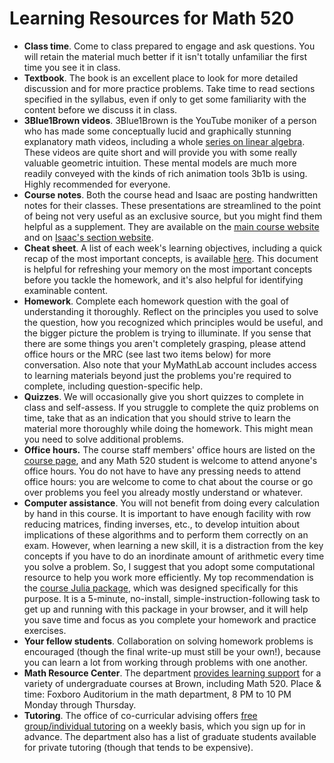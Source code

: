 # Learning Resources for Math 520

*   **Class time**. Come to class prepared to engage and ask questions. You will retain the material much better if it isn't totally unfamiliar the first time you see it in class.
*   **Textbook**. The book is an excellent place to look for more detailed discussion and for more practice problems. Take time to read sections specified in the syllabus, even if only to get some familiarity with the content before we discuss it in class.
*   **3Blue1Brown videos**. 3Blue1Brown is the YouTube moniker of a person who has made some conceptually lucid and graphically stunning explanatory math videos, including a whole [series on linear algebra](https://www.youtube.com/playlist?list=PLZHQObOWTQDPD3MizzM2xVFitgF8hE_ab). These videos are quite short and will provide you with some really valuable geometric intuition. These mental models are much more readily conveyed with the kinds of rich animation tools 3b1b is using. Highly recommended for everyone.
*   **Course notes**. Both the course head and Isaac are posting handwritten notes for their classes. These presentations are streamlined to the point of being not very useful as an exclusive source, but you might find them helpful as a supplement. They are available on the [main course website](index) and on [Isaac's section website](https://sites.google.com/a/brown.edu/math-520-spring-2017/products-services).
*   **Cheat sheet**. A list of each week's learning objectives, including a quick recap of the most important concepts, is available [here](pdf/cheatsheet.pdf). This document is helpful for refreshing your memory on the most important concepts before you tackle the homework, and it's also helpful for identifying examinable content.
*   **Homework**. Complete each homework question with the goal of understanding it thoroughly. Reflect on the principles you used to solve the question, how you recognized which principles would be useful, and the bigger picture the problem is trying to illuminate. If you sense that there are some things you aren't completely grasping, please attend office hours or the MRC (see last two items below) for more conversation. Also note that your MyMathLab account includes access to learning materials beyond just the problems you're required to complete, including question-specific help.
*   **Quizzes**. We will occasionally give you short quizzes to complete in class and self-assess. If you struggle to complete the quiz problems on time, take that as an indication that you should strive to learn the material more thoroughly while doing the homework. This might mean you need to solve additional problems.
*   **Office hours.** The course staff members' office hours are listed on the [course page](index), and any Math 520 student is welcome to attend anyone's office hours. You do not have to have any pressing needs to attend office hours: you are welcome to come to chat about the course or go over problems you feel you already mostly understand or whatever.
*   **Computer assistance**. You will not benefit from doing every calculation by hand in this course. It is important to have enough facility with row reducing matrices, finding inverses, etc., to develop intuition about implications of these algorithms and to perform them correctly on an exam. However, when learning a new skill, it is a distraction from the key concepts if you have to do an inordinate amount of arithmetic every time you solve a problem. So, I suggest that you adopt some computational resource to help you work more efficiently. My top recommendation is the [course Julia package](computation), which was designed specifically for this purpose. It is a 5-minute, no-install, simple-instruction-following task to get up and running with this package in your browser, and it will help you save time and focus as you complete your homework and practice exercises.
*   **Your fellow students**. Collaboration on solving homework problems is encouraged (though the final write-up must still be your own!), because you can learn a lot from working through problems with one another.
*   **Math Resource Center**. The department [provides learning support](https://www.math.brown.edu/mrc/) for a variety of undergraduate courses at Brown, including Math 520\. Place & time: Foxboro Auditorium in the math department, 8 PM to 10 PM Monday through Thursday.
*   **Tutoring**. The office of co-curricular advising offers [free group/individual tutoring](https://www.brown.edu/academics/college/support/tutor) on a weekly basis, which you sign up for in advance. The department also has a list of graduate students available for private tutoring (though that tends to be expensive).
